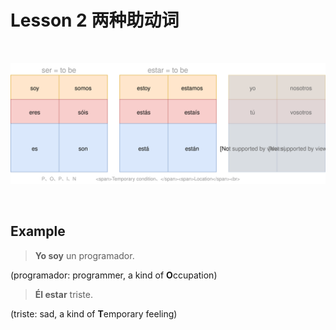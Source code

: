 # Lesson 2 两种助动词

<br>

![](西语-(to)be.svg)

<br>

## Example

> **Yo soy** un programador.

(programador: programmer, a kind of **O**ccupation)

> **Él estar** triste.

(triste: sad, a kind of **T**emporary feeling)

<br><br><br><br>

